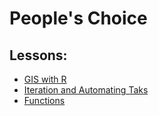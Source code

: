 

# People's Choice

## Lessons:

- [GIS with R](#gis-with-r)
- [Iteration and Automating Taks](#introduction-to-ggplot2-scatterplot)
- [Functions](#functions)
